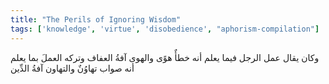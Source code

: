 ```yaml
---
title: "The Perils of Ignoring Wisdom"
tags: ['knowledge', 'virtue', 'disobedience', "aphorism-compilation"]
---
```


 وكان يقال عمل الرجل فيما يعلم أنه خطأٌ هوًى والهوى آفةُ العفاف وتركه العملَ بما يعلم أنه صواب تهاوُنٌ والتهاون آفةُ الدِّين
